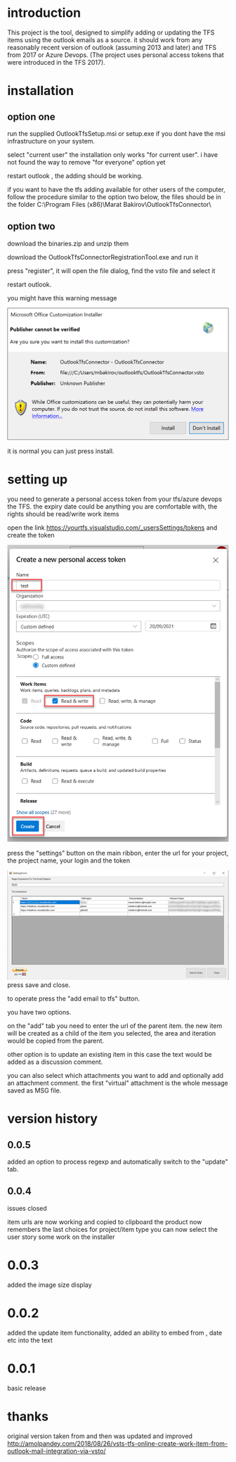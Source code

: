 # introduction

This project is the tool, designed to simplify adding or updating the TFS items using the outlook emails as a source.
it should work from any reasonably recent version of outlook (assuming 2013 and later) and TFS from 2017 or Azure Devops. 
(The project uses personal access tokens that were introduced in the TFS 2017).


# installation 

## option one

run the supplied OutlookTfsSetup.msi or setup.exe  if you dont have the msi infrastructure on your system.

select "current user"
the installation only works "for current user". 
i have not found  the way to remove "for everyone" option yet

restart outlook , the adding should be working.

if you want to have the tfs adding available for other users of the computer, follow the procedure similar to the 
option two below, the files should be in the folder C:\Program Files (x86)\Marat Bakirov\OutlookTfsConnector\

## option two

download the binaries.zip and unzip them 

download the OutlookTfsConnectorRegistrationTool.exe and run it 

press "register", it will open the file dialog, find the vsto file and select it 

restart outlook.

you might have this warning message

![warning image](https://raw.githubusercontent.com/maratbakirov/outlooktfsconnector/master/images/publishing%20warning.png)

it is normal you can just press install.


# setting up

you need to generate a personal access token from your tfs/azure devops the TFS.
the expiry date could be anything you are comfortable with, the rights should be read/write work items

open the link
https://yourtfs.visualstudio.com/_usersSettings/tokens
and create the token

![create token](https://raw.githubusercontent.com/maratbakirov/outlooktfsconnector/master/images/createtoken.png)

press the "settings" button on the main ribbon, enter the url for your project, the project name, your login and the token

![warning image](https://raw.githubusercontent.com/maratbakirov/outlooktfsconnector/master/images/settings.png)
press save and close.

to operate press the "add email to tfs" button. 

you have two options.

on the "add" tab you need to enter the url of the parent item.
the new item will be created as a child of the item you selected, the area and iteration would be copied from the parent. 

other option is to update an existing item in this case the text would be added as a discussion comment. 

you can also select which attachments you want to add and optionally add an attachment comment. 
the first "virtual" attachment is the whole message saved as MSG file.


# version history 
## 0.0.5
added an option to process regexp and automatically switch to the "update" tab.

## 0.0.4

issues closed

item urls are now working and copied to clipboard
the product now remembers the last choices for project/item type
you can now select the user story
some work on the installer 

# 0.0.3 
added the image size display

# 0.0.2
added the update item functionality, added an ability to embed from , date etc into the text

# 0.0.1
basic release


# thanks

original version taken from and then was updated and improved
http://amolpandey.com/2018/08/26/vsts-tfs-online-create-work-item-from-outlook-mail-integration-via-vsto/